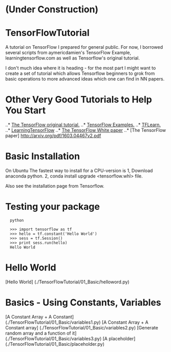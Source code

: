 # (Under Construction)

# TensorFlowTutorial

A tutorial on TensorFlow I prepared for general public.  For now, I
borrowed several scripts from aymericdamien's TensorFlow Example,
learningtensorflow.com as well as Tensorflow's original tutorial.

I don't much idea where it is heading - for the most part I might
want to create a set of tutorial which allows Tensorflow beginners to
grok from basic operations to more advanced ideas which one can find
in NN papers.

# Other Very Good Tutorials to Help You Start

..* [The TensorFlow original tutorial.](https://www.tensorflow.org/)
..* [TensorFlow Examples.](https://github.com/aymericdamien/TensorFlow-Examples)
..* [TFLearn.](https://github.com/tflearn/tflearn)
..* [LearningTensorFlow](http://learningtensorflow.com/examples/)
..* [The TensorFlow White paper](http://download.tensorflow.org/paper/whitepaper2015.pdf)
..* [The TensorFlow paper] http://arxiv.org/pdf/1603.04467v2.pdf

# Basic Installation

  On Ubuntu
  The fastest way to install for a CPU-version is
  1, Download anaconda python.
  2, conda install upgrade <tensorflow.whl> file.

  Also see the installation page from Tensorflow.
      

# Testing your package

      python

      >>> import tensorflow as tf
      >>> hello = tf.constant('Hello World')
      >>> sess = tf.Session()
      >>> print sess.run(hello)
      Hello World

# Hello World

[Hello World] (./TensorFlowTutorial/01_Basic/helloword.py)
                              
# Basics - Using Constants, Variables

[A Constant Array + A Constant]  (./TensorFlowTutorial/01_Basic/variables1.py)
[A Constant Array + A Constant array]  (./TensorFlowTutorial/01_Basic/variables2.py)
[Generate random array and a function of it]  (./TensorFlowTutorial/01_Basic/variables3.py)
[A placeholder] (./TensorFlowTutorial/01_Basic/placeholder.py)
